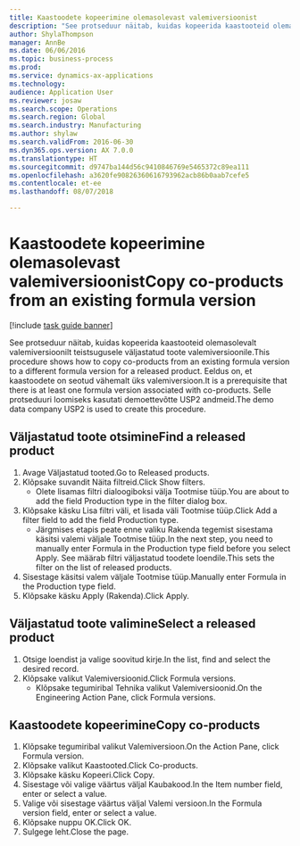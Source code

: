 ```yaml
--- 
title: Kaastoodete kopeerimine olemasolevast valemiversioonist
description: "See protseduur näitab, kuidas kopeerida kaastooteid olemasolevalt valemiversioonilt teistsugusele väljastatud toote valemiversioonile."
author: ShylaThompson
manager: AnnBe
ms.date: 06/06/2016
ms.topic: business-process
ms.prod: 
ms.service: dynamics-ax-applications
ms.technology: 
audience: Application User
ms.reviewer: josaw
ms.search.scope: Operations
ms.search.region: Global
ms.search.industry: Manufacturing
ms.author: shylaw
ms.search.validFrom: 2016-06-30
ms.dyn365.ops.version: AX 7.0.0
ms.translationtype: HT
ms.sourcegitcommit: d9747ba144d56c9410846769e5465372c89ea111
ms.openlocfilehash: a3620fe90826360616793962acb86b0aab7cefe5
ms.contentlocale: et-ee
ms.lasthandoff: 08/07/2018

---
```

# <a name="copy-co-products-from-an-existing-formula-version"></a><span data-ttu-id="1d11a-103">Kaastoodete kopeerimine olemasolevast valemiversioonist</span><span class="sxs-lookup"><span data-stu-id="1d11a-103">Copy co-products from an existing formula version</span></span>

[!include [task guide banner](../../includes/task-guide-banner.md)]

<span data-ttu-id="1d11a-104">See protseduur näitab, kuidas kopeerida kaastooteid olemasolevalt valemiversioonilt teistsugusele väljastatud toote valemiversioonile.</span><span class="sxs-lookup"><span data-stu-id="1d11a-104">This procedure shows how to copy co-products from an existing formula version to a different formula version for a released product.</span></span> <span data-ttu-id="1d11a-105">Eeldus on, et kaastoodete on seotud vähemalt üks valemiversioon.</span><span class="sxs-lookup"><span data-stu-id="1d11a-105">It is a prerequisite that there is at least one formula version associated with co-products.</span></span> <span data-ttu-id="1d11a-106">Selle protseduuri loomiseks kasutati demoettevõtte USP2 andmeid.</span><span class="sxs-lookup"><span data-stu-id="1d11a-106">The demo data company USP2 is used to create this procedure.</span></span>


## <a name="find-a-released-product"></a><span data-ttu-id="1d11a-107">Väljastatud toote otsimine</span><span class="sxs-lookup"><span data-stu-id="1d11a-107">Find a released product</span></span>
1. <span data-ttu-id="1d11a-108">Avage Väljastatud tooted.</span><span class="sxs-lookup"><span data-stu-id="1d11a-108">Go to Released products.</span></span>
2. <span data-ttu-id="1d11a-109">Klõpsake suvandit Näita filtreid.</span><span class="sxs-lookup"><span data-stu-id="1d11a-109">Click Show filters.</span></span>
    * <span data-ttu-id="1d11a-110">Olete lisamas filtri dialoogiboksi välja Tootmise tüüp.</span><span class="sxs-lookup"><span data-stu-id="1d11a-110">You are about to add the field Production type in the filter dialog box.</span></span>  
3. <span data-ttu-id="1d11a-111">Klõpsake käsku Lisa filtri väli, et lisada väli Tootmise tüüp.</span><span class="sxs-lookup"><span data-stu-id="1d11a-111">Click Add a filter field to add the field Production type.</span></span>
    * <span data-ttu-id="1d11a-112">Järgmises etapis peate enne valiku Rakenda tegemist sisestama käsitsi valemi väljale Tootmise tüüp.</span><span class="sxs-lookup"><span data-stu-id="1d11a-112">In the next step, you need to manually enter Formula in the Production type field before you select Apply.</span></span> <span data-ttu-id="1d11a-113">See määrab filtri väljastatud toodete loendile.</span><span class="sxs-lookup"><span data-stu-id="1d11a-113">This sets the filter on the list of released products.</span></span>  
4. <span data-ttu-id="1d11a-114">Sisestage käsitsi valem väljale Tootmise tüüp.</span><span class="sxs-lookup"><span data-stu-id="1d11a-114">Manually enter Formula in the Production type field.</span></span>
5. <span data-ttu-id="1d11a-115">Klõpsake käsku Apply (Rakenda).</span><span class="sxs-lookup"><span data-stu-id="1d11a-115">Click Apply.</span></span>

## <a name="select-a-released-product"></a><span data-ttu-id="1d11a-116">Väljastatud toote valimine</span><span class="sxs-lookup"><span data-stu-id="1d11a-116">Select a released product</span></span>
1. <span data-ttu-id="1d11a-117">Otsige loendist ja valige soovitud kirje.</span><span class="sxs-lookup"><span data-stu-id="1d11a-117">In the list, find and select the desired record.</span></span>
2. <span data-ttu-id="1d11a-118">Klõpsake valikut Valemiversioonid.</span><span class="sxs-lookup"><span data-stu-id="1d11a-118">Click Formula versions.</span></span>
    * <span data-ttu-id="1d11a-119">Klõpsake tegumiribal Tehnika valikut Valemiversioonid.</span><span class="sxs-lookup"><span data-stu-id="1d11a-119">On the Engineering Action Pane, click Formula versions.</span></span>  

## <a name="copy-co-products"></a><span data-ttu-id="1d11a-120">Kaastoodete kopeerimine</span><span class="sxs-lookup"><span data-stu-id="1d11a-120">Copy co-products</span></span>
1. <span data-ttu-id="1d11a-121">Klõpsake tegumiribal valikut Valemiversioon.</span><span class="sxs-lookup"><span data-stu-id="1d11a-121">On the Action Pane, click Formula version.</span></span>
2. <span data-ttu-id="1d11a-122">Klõpsake valikut Kaastooted.</span><span class="sxs-lookup"><span data-stu-id="1d11a-122">Click Co-products.</span></span>
3. <span data-ttu-id="1d11a-123">Klõpsake käsku Kopeeri.</span><span class="sxs-lookup"><span data-stu-id="1d11a-123">Click Copy.</span></span>
4. <span data-ttu-id="1d11a-124">Sisestage või valige väärtus väljal Kaubakood.</span><span class="sxs-lookup"><span data-stu-id="1d11a-124">In the Item number field, enter or select a value.</span></span>
5. <span data-ttu-id="1d11a-125">Valige või sisestage väärtus väljal Valemi versioon.</span><span class="sxs-lookup"><span data-stu-id="1d11a-125">In the Formula version field, enter or select a value.</span></span>
6. <span data-ttu-id="1d11a-126">Klõpsake nuppu OK.</span><span class="sxs-lookup"><span data-stu-id="1d11a-126">Click OK.</span></span>
7. <span data-ttu-id="1d11a-127">Sulgege leht.</span><span class="sxs-lookup"><span data-stu-id="1d11a-127">Close the page.</span></span>


